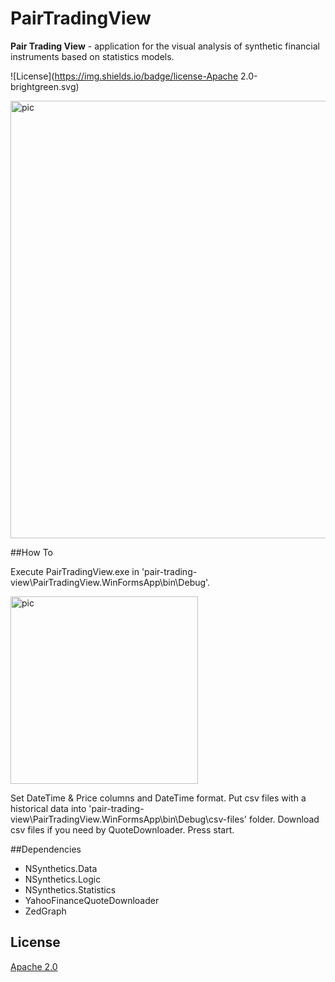 # PairTradingView


**Pair Trading View** - application for the visual analysis of synthetic financial instruments based on statistics models. 


![License](https://img.shields.io/badge/license-Apache 2.0-brightgreen.svg)

<p align="left">
  <img width="700" alt="pic" src="https://github.com/dv-lebedev/PairTradingView/blob/master/screenshot.png">
</p>



##How To

Execute PairTradingView.exe in 'pair-trading-view\PairTradingView.WinFormsApp\bin\Debug\'.

<p align="left">
  <img width="300" alt="pic" src="https://github.com/dv-lebedev/PairTradingView/blob/master/appstart.png">
</p>

Set DateTime & Price columns and DateTime format. Put csv files with a historical data into
'pair-trading-view\PairTradingView.WinFormsApp\bin\Debug\csv-files' folder. Download csv files if you need by QuoteDownloader.
Press start.



##Dependencies
- NSynthetics.Data
- NSynthetics.Logic
- NSynthetics.Statistics
- YahooFinanceQuoteDownloader
- ZedGraph


## License
[Apache 2.0](LICENSE)
